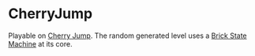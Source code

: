 # CherryJump
Playable on [Cherry Jump](http://cherryjump.de/).
The random generated level uses a [Brick State Machine](https://github.com/uhwgmxorg/TheBricksStateMachiene) at its core.
